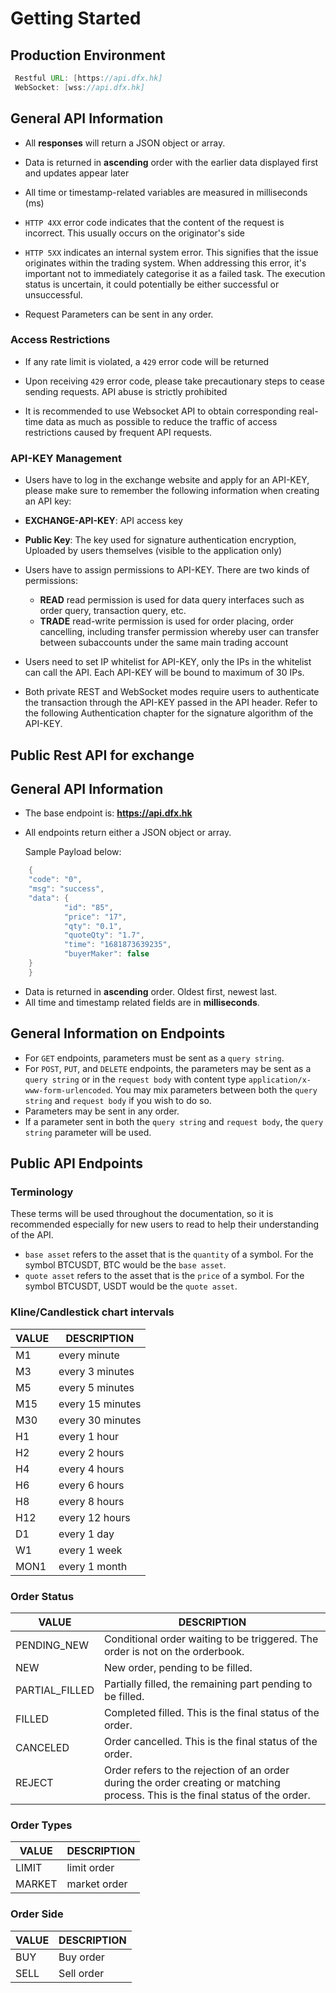 #   Getting Started


## Production Environment

 ``` java
  Restful URL: [https://api.dfx.hk]
  WebSocket: [wss://api.dfx.hk]
  ```


##  General API Information

* All **responses** will return a JSON object or array.

* Data is returned in **ascending** order with the earlier data displayed first and updates appear later

* All time or timestamp-related variables are measured in milliseconds (ms)

* `HTTP 4XX` error code indicates that the content of the request is incorrect. This usually occurs on the originator's side

* `HTTP 5XX` indicates an internal system error. This signifies that the issue originates within the trading system. When addressing this error, it's important not to immediately categorise it as a failed task. The execution status is uncertain, it could potentially be either successful or unsuccessful.

* Request Parameters can be sent in any order.

###  Access Restrictions

* If any rate limit is violated, a `429` error code will be returned

* Upon receiving `429` error code, please take precautionary steps to cease sending requests. API abuse is strictly prohibited

* It is recommended to use Websocket API to obtain corresponding real-time data as much as possible to reduce the traffic of access restrictions caused by frequent API requests.



###  API-KEY Management


* Users have to log in the exchange website and apply for an API-KEY, please make sure to remember the following information when creating an API key:

* **EXCHANGE-API-KEY**: API access key
* **Public Key**: The key used for signature authentication encryption, Uploaded by users themselves (visible to the application only)
* Users have to assign permissions to API-KEY. There are two kinds of permissions:

  * **READ** read permission is used for data query interfaces such as order query, transaction query, etc.
  * **TRADE** read-write permission is used for order placing, order cancelling, including transfer permission whereby user can transfer between subaccounts under the same main trading account
* Users need to set IP whitelist for API-KEY, only the IPs in the whitelist can call the API. Each API-KEY will be bound to maximum of 30 IPs.

* Both private REST and WebSocket modes require users to authenticate the transaction through the API-KEY passed in the API header. Refer to the following Authentication chapter for the signature algorithm of the API-KEY.


## Public Rest API for exchange


## General API Information
* The base endpoint is: **https://api.dfx.hk**
* All endpoints return either a JSON object or array.

    Sample Payload below:
``` java
	{
  	"code": "0",
  	"msg": "success",
  	"data": {
            "id": "85",
            "price": "17",
            "qty": "0.1",
            "quoteQty": "1.7",
            "time": "1681873639235",
            "buyerMaker": false
  	}
	}
```
* Data is returned in **ascending** order. Oldest first, newest last.
* All time and timestamp related fields are in **milliseconds**.


## General Information on Endpoints

* For `GET` endpoints, parameters must be sent as a `query string`.
* For `POST`, `PUT`, and `DELETE` endpoints, the parameters may be sent as a `query string` or in the `request body` with content type  `application/x-www-form-urlencoded`. You may mix parameters between both the  `query string` and `request body` if you wish to do so.
* Parameters may be sent in any order.
* If a parameter sent in both the `query string` and `request body`, the `query string` parameter will be used.

## Public API Endpoints

### Terminology

These terms will be used throughout the documentation, so it is recommended especially for new users to read to help their understanding of the API.

* `base asset` refers to the asset that is the `quantity` of a symbol. For the symbol BTCUSDT, BTC would be the `base asset`.
* `quote asset` refers to the asset that is the `price` of a symbol. For the symbol BTCUSDT, USDT would be the `quote asset`.



### Kline/Candlestick chart intervals

| **VALUE** | **DESCRIPTION** |
| --- | --- |
|  M1| every minute|
|  M3| every 3 minutes|
|  M5| every 5 minutes|
|  M15| every 15 minutes|
|  M30| every 30 minutes|
|  H1| every 1 hour|
|  H2| every 2 hours|
|  H4| every 4 hours|
|  H6| every 6 hours|
|  H8| every 8 hours|
|  H12| every 12 hours|
|  D1| every 1 day|
|  W1| every 1 week|
|  MON1| every 1 month|


### Order Status

| **VALUE** | **DESCRIPTION** |
| --- | --- |
|  PENDING_NEW| Conditional order waiting to be triggered. The order is not on the orderbook.|
|  NEW| New order, pending to be filled.|
|  PARTIAL_FILLED| Partially filled, the remaining part pending to be filled.|
|  FILLED| Completed filled. This is the final status of the order.|
|  CANCELED| Order cancelled. This is the final status of the order.|
|  REJECT| Order refers to the rejection of an order during the order creating or matching process. This is the final status of the order.|

### Order Types

| **VALUE** | **DESCRIPTION** |
| --- | --- |
|  LIMIT| limit order|
|  MARKET| market order|


### Order Side
| **VALUE** | **DESCRIPTION** |
| --- | --- |
|  BUY| Buy order|
|  SELL| Sell order|
